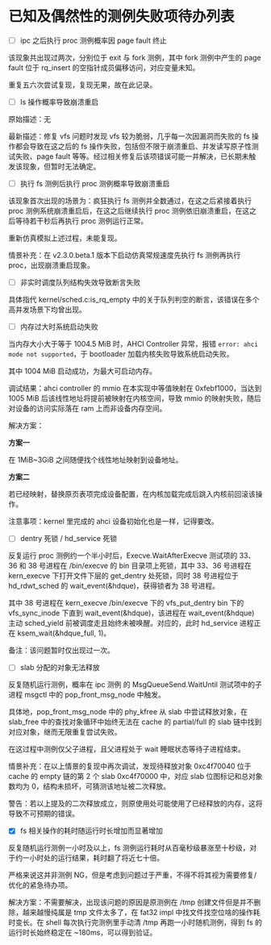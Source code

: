 # 已知及偶然性的测例失败项待办列表

- [ ] ipc 之后执行 proc 测例概率因 page fault 终止

该现象共出现过两次，分别位于 exit 与 fork 测例，其中 fork 测例中产生的 page fault 位于 rq_insert 的空指针成员偏移访问，对应变量未知。

重复五六次尝试复现，复现无果，故在此记录。

- [ ] ls 操作概率导致崩溃重启

原始描述：无

最新描述：修复 vfs 问题时发现 vfs 较为脆弱，几乎每一次因漏洞而失败的 fs 操作都会导致在这之后的 fs 操作失败，包括但不限于崩溃重启、并发读写原子性测试失败、page fault 等等。经过相关修复后该项错误可能一并解决，已长期未触发该现象，但暂时无法确定。

- [ ] 执行 fs 测例后执行 proc 测例概率导致崩溃重启

该现象首次出现的场景为：疯狂执行 fs 测例并全数通过，在这之后紧接着执行 proc 测例系统崩溃重启后，在这之后继续执行 proc 测例依旧崩溃重启，在这之后等待若干秒后再执行 proc 测例运行正常。

重新仿真模拟上述过程，未能复现。

情景补充：在 v2.3.0.beta.1 版本下启动仿真常规速度先执行 fs 测例再执行 proc，出现崩溃重启现象。

- [ ] 非实时调度队列结构失效导致断言失败

具体指代 kernel/sched.c:is_rq_empty 中的关于队列判空的断言，该错误在多个高并发场景下均曾出现。

- [ ] 内存过大时系统启动失败

当内存大小大于等于 1004.5 MiB 时，AHCI Controller 异常，报错 `error: ahci mode not supported`，于 bootloader 加载内核失败导致系统启动失败。

其中 1004 MiB 启动成功，为最大可启动内存。

调试结果：ahci controller 的 mmio 在本实现中等值映射在 0xfebf1000，当达到 1005 MiB 后该线性地址将提前被映射在内核空间，导致 mmio 的映射失败，随后对设备的访问实际落在 ram 上而非设备内存空间。

解决方案：

**方案一**

在 1MiB\~3GiB 之间随便找个线性地址映射到设备地址。

**方案二**

若已经映射，替换原页表项完成设备配置，在内核加载完成后跳入内核前回滚该操作。

注意事项：kernel 里完成的 ahci 设备初始化也是一样，记得要改。

- [ ] dentry 死锁 / hd\_service 死锁

反复运行 proc 测例约一个半小时后，Execve.WaitAfterExecve 测试项的 33、36 和 38 号进程在 /bin/execve 的 bin 目录项上死锁，其中 33、36 号进程在 kern\_execve 下打开文件下层的 get\_dentry 处死锁，同时 38 号进程位于 hd\_rdwt\_sched 的 wait\_event(&hdque)，获得锁者为 38 号进程。

其中 38 号进程在 kern\_execve /bin/execve 下的  vfs\_put\_dentry bin 下的 vfs\_sync\_inode 下直到 wait\_event(&hdque)，该进程在 wait\_event(&hdque) 主动 sched\_yield 前被调度走且始终未被唤醒。对应的，此时 hd\_service 进程正在 ksem\_wait(&hdque_full, 1)。

备注：该问题暂时仅出现过一次。

- [ ] slab 分配的对象无法释放

反复随机运行测例，概率在 ipc 测例 的 MsgQueueSend.WaitUntil 测试项中的子进程 msgctl 中的 pop_front_msg_node 中触发。

具体地，pop_front_msg_node 中的 phy\_kfree 从 slab 中尝试释放对象，在 slab\_free 中的查找对象循环中始终无法在 cache 的 partial/full 的 slab 链中找到对应对象，继而无限重复尝试失败。

在这过程中测例仅父子进程，且父进程处于 wait 睡眠状态等待子进程结束。

情景补充：在以上情景的复现中再次调试，发现待释放对象 0xc4f70040 位于 cache 的 empty 链的第 2 个 slab 0xc4f70000 中，对应 slab 位图标记和总对象数均为 0，结构未损坏，可猜测该地址被二次释放。

警告：若以上提及的二次释放成立，则原使用处可能使用了已经释放的内存，这将导致不可预期的错误。

- [x] fs 相关操作的耗时随运行时长增加而显著增加

反复随机运行测例一小时及以上，fs 测例运行耗时从百毫秒级暴涨至十秒级，对于约一小时处的运行结果，耗时翻了将近七十倍。

严格来说这并非测例 NG，但是考虑到问题过于严重，不得不将其视为需要修复/优化的紧急待办项。

解决方案：不需要解决，出现该问题的原因是原测例在 /tmp 创建文件但是并不删除，越来越慢纯属是 tmp 文件太多了，在 fat32 impl 中找文件找空位啥的操作耗时变长。在 shell 每次执行完测例里手动清 /tmp 再跑一小时随机测例，得到 fs 的运行时长始终稳定在 \~180ms，可以得到验证。
